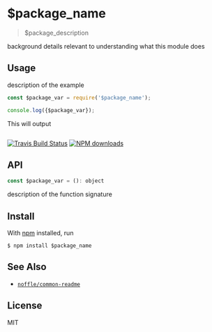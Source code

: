 # $package_name

> $package_description

background details relevant to understanding what this module does

## Usage

description of the example

```js
const $package_var = require('$package_name');

console.log({$package_var});
```

This will output

```
```

[![Travis Build Status](https://img.shields.io/travis/$package_author/$package_name/master.svg)](http://travis-ci.org/$package_author/$package_name)
[![NPM downloads](https://img.shields.io/npm/dt/$package_name.svg)](https://npmjs.org/package/$package_name)


## API

```js
const $package_var = (): object
```

description of the function signature

## Install

With [npm](https://npmjs.org/) installed, run

```
$ npm install $package_name
```

## See Also

- [`noffle/common-readme`](https://github.com/noffle/common-readme)

## License

MIT

